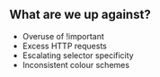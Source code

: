 ## What are we up against?

- Overuse of !important
- Excess HTTP requests
- Escalating selector specificity
- Inconsistent colour schemes
